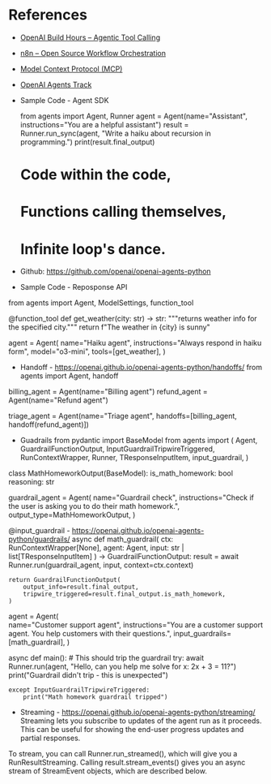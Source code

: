 # References

- [OpenAI Build Hours – Agentic Tool Calling](https://github.com/openai/build-hours/tree/main/12-agentic-tool-calling)  
- [n8n – Open Source Workflow Orchestration](https://github.com/n8n-io/n8n)  
- [Model Context Protocol (MCP)](https://modelcontextprotocol.io/docs/getting-started/intro)  
- [OpenAI Agents Track](https://developers.openai.com/tracks/building-agents/?utm_source=chatgpt.com)  

- Sample Code - Agent SDK

	from agents import Agent, Runner
	agent = Agent(name="Assistant", instructions="You are a helpful assistant")
	result = Runner.run_sync(agent, "Write a haiku about recursion in programming.")
	print(result.final_output)

	# Code within the code,
	# Functions calling themselves,
	# Infinite loop's dance.
	
- Github: https://github.com/openai/openai-agents-python

- Sample Code - Reposponse API

from agents import Agent, ModelSettings, function_tool

@function_tool
def get_weather(city: str) -> str:
    """returns weather info for the specified city."""
    return f"The weather in {city} is sunny"

agent = Agent(
    name="Haiku agent",
    instructions="Always respond in haiku form",
    model="o3-mini",
    tools=[get_weather],
)


- Handoff - https://openai.github.io/openai-agents-python/handoffs/
from agents import Agent, handoff

billing_agent = Agent(name="Billing agent")
refund_agent = Agent(name="Refund agent")


triage_agent = Agent(name="Triage agent", handoffs=[billing_agent, handoff(refund_agent)])

- Guadrails 
from pydantic import BaseModel
from agents import (
    Agent,
    GuardrailFunctionOutput,
    InputGuardrailTripwireTriggered,
    RunContextWrapper,
    Runner,
    TResponseInputItem,
    input_guardrail,
)

class MathHomeworkOutput(BaseModel):
    is_math_homework: bool
    reasoning: str

guardrail_agent = Agent( 
    name="Guardrail check",
    instructions="Check if the user is asking you to do their math homework.",
    output_type=MathHomeworkOutput,
)


@input_guardrail - https://openai.github.io/openai-agents-python/guardrails/
async def math_guardrail( 
    ctx: RunContextWrapper[None], agent: Agent, input: str | list[TResponseInputItem]
) -> GuardrailFunctionOutput:
    result = await Runner.run(guardrail_agent, input, context=ctx.context)

    return GuardrailFunctionOutput(
        output_info=result.final_output, 
        tripwire_triggered=result.final_output.is_math_homework,
    )


agent = Agent(  
    name="Customer support agent",
    instructions="You are a customer support agent. You help customers with their questions.",
    input_guardrails=[math_guardrail],
)

async def main():
    # This should trip the guardrail
    try:
        await Runner.run(agent, "Hello, can you help me solve for x: 2x + 3 = 11?")
        print("Guardrail didn't trip - this is unexpected")

    except InputGuardrailTripwireTriggered:
        print("Math homework guardrail tripped")


- Streaming - https://openai.github.io/openai-agents-python/streaming/
Streaming lets you subscribe to updates of the agent run as it proceeds. This can be useful for showing the end-user progress updates and partial responses.

To stream, you can call Runner.run_streamed(), which will give you a RunResultStreaming. Calling result.stream_events() gives you an async stream of StreamEvent objects, which are described below.